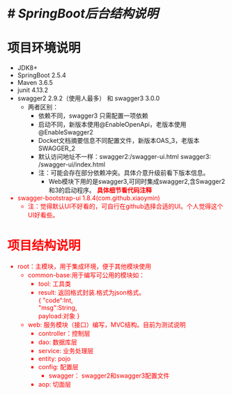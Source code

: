 # _**# SpringBoot后台结构说明**_<br>

# **项目环境说明** <br>
* JDK8+ <BR>
* SpringBoot 2.5.4 <br>
* Maven 3.6.5 <br>
* junit 4.13.2<br>
* swagger2 2.9.2（使用人最多） 和 swagger3 3.0.0<br>
   - 两者区别：
       - 依赖不同，swagger3 只需配置一项依赖
       - 启动不同，新版本使用@EnableOpenApi，老版本使用@EnableSwagger2
       - Docket文档摘要信息不同配置文件，新版本OAS_3，老版本SWAGGER_2
       - 默认访问地址不一样：swagger2:/swagger-ui.html swagger3: /swagger-ui/index.html
       - 注：可能会存在部分依赖冲突。具体介意升级前看下版本信息。
           - Web模块下用的是swagger3,可同时集成swagger2,含Swagger2和3的启动程序。 <font color=red>**具体细节看代码注释**
* swagger-bootstrap-ui 1.8.4(com.github.xiaoymin)
   - 注：觉得默认UI不好看的，可自行在github选择合适的UI。个人觉得这个UI好看些。

# **项目结构说明** 
* root：主模块，用于集成环境，便于其他模块使用<br>
    * common-base:用于编写可公用的模块如：<br>
        - tool: 工具类
        - result: 返回格式封装.格式为json格式。<br>
         {
          ”code“:Int,<br>
          "msg":String,<br>
          payload:对象
          }
    * web: 服务模块（接口）编写，MVC结构。目前为测试说明<br>
        - controller：控制层
        - dao: 数据库层
        - service: 业务处理层
        - entity: pojo
        - config: 配置层
            - swagger： swagger2和swagger3配置文件
        - aop: 切面层
